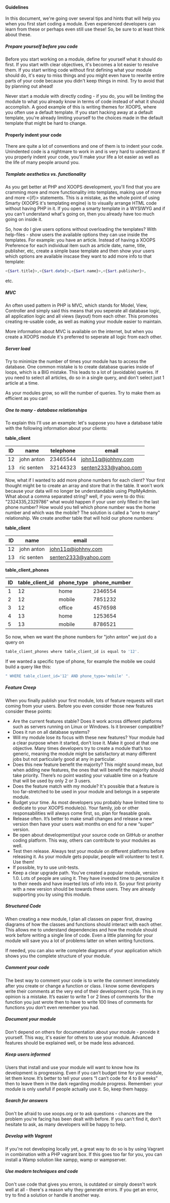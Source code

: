 #### Guidelines
In this document, we're going over several tips and hints that will help you when you first start coding a module. Even experienced developers can learn from these or perhaps even still use these! So, be sure to at least think about these.

##### Prepare yourself before you code
Before you start working on a module, define for yourself what it should do first. If you start with clear objectives, it's becomes a lot easier to resolve them.
If you start writing code without first defining what your module should do, it's easy to miss things and you might even have to rewrite entire parts of your code because you didn't keep things in mind. Try to avoid that by planning out ahead!

Never start a module with directly coding - if you do, you will be limiting the module to what you already know in terms of code instead of what it should accomplish.
A good example of this is writing themes for XOOPS, where you often use a default template. If you start hacking away at a default template, you're already limiting yourself to the choices made in the default template that might be hard to change.

#### Properly indent your code
There are quite a lot of conventions and one of them is to indent your code. Unindented code is a nightmare to work in and is very hard to understand.
If you properly indent your code, you'll make your life a lot easier as well as the life of many people around you.

##### Template aesthetics vs. functionality
As you get better at PHP and XOOPS development, you'll find that you are cramming more and more functionality into templates, making use of more and more <{if}> statements. This is a mistake, as the whole point of using Smarty (XOOPS it's templating engine) is to visually arrange HTML code without having PHP in it. If you open a smarty template in a WYSIWYG and if you can't understand what's going on, then you already have too much going on inside it.

So, how do I give users options without overloading the templates? With help-files - show users the available options they can use inside the templates. For example: you have an article. Instead of having a XOOPS Preference for each individual item such as article date, name, title, publisher, etc, create a simple base template and then show your users which options are available inscase they want to add more info to that template:
```php
<{$art.title}>,<{$art.date}>,<{$art.name}>,<{$art.publisher}>,
```
etc.

##### MVC
An often used pattern in PHP is MVC, which stands for Model, View, Controller and simply said this means that you seperate all database logic, all application logic and all views (layout) from each other. This promotes creating re-usable code, as well as making your module easier to maintain.

More information about MVC is available on the internet, but when you create a XOOPS module it's preferred to seperate all logic from each other. 

##### Server load
Try to minimize the number of times your module has to access the database. One common mistake is to create database quaries inside of loops, which is a BIG mistake. This leads to a lot of (avoidable) queries.
If you need to select all articles, do so in a single query, and don't select just 1 article at a time.

As your modules grow, so will the number of queries. Try to make them as efficient as you can!

##### One to many - database relationships
To explain this I'll use an example: let's suppose you have a database table with the following information about your clients:

**table_client**

|ID|name|telephone|email|
|-|-|-|-|
|12|john anton|23465544|john11q@johhny.com|
|13|ric senten|32144323|senten2333@yahoo.com|

Now, what if I wanted to add more phone numbers for each client? Your first thought might be to create an array and store that in the table. It won't work because your data will no longer be understandable using PhpMyAdmin. What about a comma separated string? well, if you were to do this: "2324335,2329786" what would happen if your user only filled in the last phone number? How would you tell which phone number was the home number and which was the mobile? The solution is called a "one to many" relationship. We create another table that will hold our phone numbers:

**table_client**

|ID|name|email|
|-|-|-|
|12|john anton|john11q@johhny.com|
|13|ric senten|senten2333@yahoo.com|

**table_client_phones**

|ID|table_client_id|phone_type|phone_number|
|-|-|-|-|
|1|12|home|2346554|
|2|12|mobile|7851232|
|3|12|office|4576598|
|4|13|home|1253654|
|5|13|mobile|8786521|

So now, when we want the phone numbers for "john anton" we just do a query on

```php
table_client_phones where table_client_id is equal to '12'. 
```

If we wanted a specific type of phone, for example the mobile we could build a query like this: 

```php
" WHERE table_client_id='12' AND phone_type='mobile' ".
```

##### Feature Creep
When you finally publish your first module, lots of feature requests will start coming from your users. Before you even consider those new features consider these points:
* Are the current features stable? Does it work across different platforms such as servers running on Linux or Windows. Is it browser compatible? 
* Does it run on all database systems?
* Will my module lose its focus with these new features? Your module had a clear purpose when it started, don’t lose it. Make it good at that one objective. Many times developers try to create a module that’s too generic, meaning the module might be satisfactory at many different jobs but not particularly good at any in particular.
* Does this new feature benefit the majority? This might sound mean, but when adding new features, the ones that will benefit the majority should take priority. There’s no point wasting your valuable time on a feature that will be used by only 2 or 3 users.
* Does the feature match with my module? It's possible that a feature is too far-stretched to be used in your module and belongs in a seperate module.
* Budget your time. As most developers you probably have limited time to dedicate to your XOOPS module(s). Your family, job or other responsabilities will always come first, so, plan for feasable goals.
* Release often. It’s better to make small changes and release a new version then have your users wait months on end for a new “super” version.
* Be open about development/put your source code on GitHub or another coding platform. This way, others can contribute to your modules as well.
* Test then release. Always test your module on different platforms before releasing it. As your module gets popular, people will volunteer to test it. Use them!
* If possible, try to use unit-tests.
* Keep a clear upgrade path. You’ve created a popular module, version 1.0. Lots of people are using it. They have invested time to personalize it to their needs and have inserted lots of info into it. So your first priority with a new version should be towards these users. They are already supporting you by using this module.

##### Structured Code
When creating a new module, I plan all classes on paper first, drawing diagrams of how the classes and functions should interact with each other. This allows me to understand dependencies and how the module should work before writing a single line of code. Even a little planning for your module will save you a lot of problems latter on when writing functions.

If needed, you can also write complete diagrams of your application which shows you the complete structure of your module.

##### Comment your code
The best way to comment your code is to write the comment immediately after you create or change a function or class. I know some developers write their comments at the very end of their development cycle. This in my opinion is a mistake. It’s easier to write 1 or 2 lines of comments for the function you just wrote then to have to write 100 lines of comments for functions you don’t even remember you had.

##### Document your module
Don't depend on others for documentation about your module - provide it yourself. This way, it's easier for others to use your module.
Advanced features should be explained well, or be made less advanced.

##### Keep users informed
Users that install and use your module will want to know how its development is progressing. Even if you can’t budget time for your module, let them know. It’s better to tell your users “I can’t code for 4 to 8 weeks” then to leave them in the dark regarding module progress. Remember: your module is only usefull if people actually use it. So, keep them happy.

##### Search for answers
Don't be afraid to use xoops.org or to ask questions - chances are the problem you're facing has been dealt with before. If you can't find it, don't hesitate to ask, as many developers will be happy to help.

##### Develop with Vagrant
If you're not developing locally yet, a great way to do so is by using Vagrant in combination with a PHP vagrant box. If this goes too far for you, you can install a Wamp solution like xampp, wamp or wampserver.

##### Use modern techniques and code
Don't use code that gives you errors, is outdated or simply doesn't work well at all - there's a reason why they generate errors.
If you get an error, try to find a solution or handle it another way.
